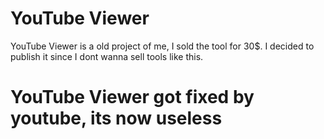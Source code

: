 # YouTube Viewer

YouTube Viewer is a old project of me, I sold the tool for 30$. I decided to publish it since I dont wanna sell tools like this. 

# YouTube Viewer got fixed by youtube, its now useless
